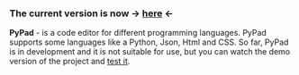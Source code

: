 <h3><b>The current version is now -> <a href="https://github.com/chebupelka8/PyPad-v2">here</a> <-</b></h3>

<b>PyPad</b> - is a code editor for different programming languages. 
PyPad supports some languages like a Python, Json, Html and CSS. So far, PyPad is in development and it is not suitable for use, but you can watch the demo version of the project and  <a href="https://github.com/chebupelka8/PyPad-v.2/releases/tag/v0.2.1">test it</a>.
